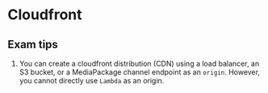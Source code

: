 # Cloudfront


## Exam tips

1. You can create a cloudfront distribution (CDN) using a load balancer, an S3 bucket, or a MediaPackage channel endpoint as an `origin`. However, you cannot directly use `Lambda` as an origin.